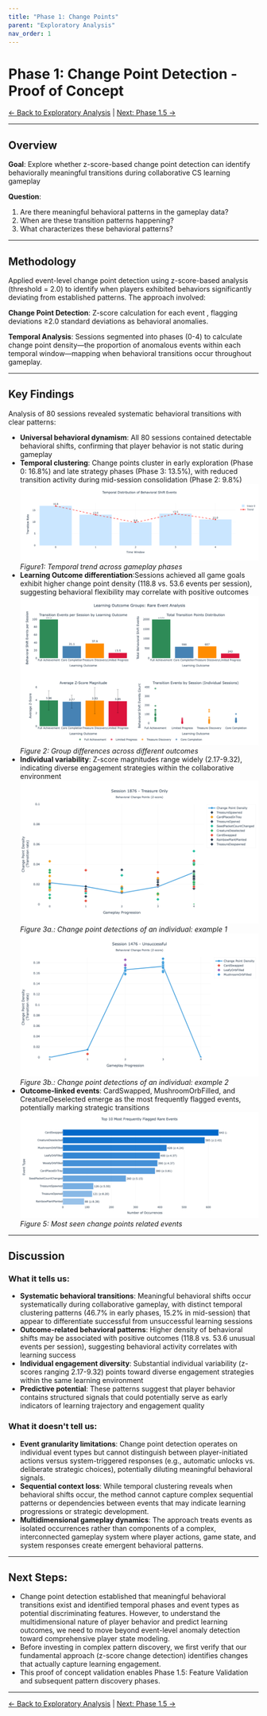 ```yaml
---
title: "Phase 1: Change Points"
parent: "Exploratory Analysis" 
nav_order: 1
---
```


# Phase 1: Change Point Detection - Proof of Concept

[← Back to Exploratory Analysis](../1-exploratory-analysis.md) | [Next: Phase 1.5 →](phase1.5-predictive-modeling.md)

---

## Overview
**Goal**: Explore whether z-score-based change point detection can identify behaviorally meaningful transitions during collaborative CS learning gameplay

**Question**: 
1. Are there meaningful behavioral patterns in the gameplay data?
2. When are these transition patterns happening?
3. What characterizes these behavioral patterns?

---

## Methodology

Applied event-level change point detection using z-score-based analysis (threshold = 2.0) to identify when players exhibited behaviors significantly deviating from established patterns. The approach involved:

**Change Point Detection**: Z-score calculation for each event , flagging deviations ≥2.0 standard deviations as behavioral anomalies.

**Temporal Analysis**: Sessions segmented into phases (0-4) to calculate change point density—the proportion of anomalous events within each temporal window—mapping when behavioral transitions occur throughout gameplay.

---

## Key Findings

Analysis of 80 sessions revealed systematic behavioral transitions with clear patterns:

- **Universal behavioral dynamism**: All 80 sessions contained detectable behavioral shifts, confirming that player behavior is not static during gameplay
- **Temporal clustering**: Change points cluster in early exploration (Phase 0: 16.8%) and late strategy phases (Phase 3: 13.5%), with reduced transition activity during mid-session consolidation (Phase 2: 9.8%)
![Temporal Shape](../assets/imagess/phase1-temporal-trend-1.png)
*Figure1: Temporal trend across gameplay phases*
- **Learning Outcome differentiation**:Sessions achieved all game goals exhibit higher change point density (118.8 vs. 53.6 events per session), suggesting behavioral flexibility may correlate with positive outcomes
![Group Comparison](../assets/imagess/phase1-group-compare.png)
*Figure 2: Group differences across different outcomes*
- **Individual variability**: Z-score magnitudes range widely (2.17-9.32), indicating diverse engagement strategies within the collaborative environment
![Individual Play](../assets/imagess/phase1-individual-1.png)
*Figure 3a.: Change point detections of an individual: example 1*
![Individual Play](../assets/imagess/phase1-individual-2-un.png)
*Figure 3b.: Change point detections of an individual: example 2*
- **Outcome-linked events**: CardSwapped, MushroomOrbFilled, and CreatureDeselected emerge as the most frequently flagged events, potentially marking strategic transitions
![Change Points Events](../assets/imagess/phase1-top-10-events.png)
*Figure 5: Most seen change points related events*
---
## Discussion

### What it tells us: 
- **Systematic behavioral transitions**: Meaningful behavioral shifts occur systematically during collaborative gameplay, with distinct temporal clustering patterns (46.7% in early phases, 15.2% in mid-session) that appear to differentiate successful from unsuccessful learning sessions
- **Outcome-related behavioral patterns**: Higher density of behavioral shifts may be associated with positive outcomes (118.8 vs. 53.6 unusual events per session), suggesting behavioral activity correlates with learning success
- **Individual engagement diversity**: Substantial individual variability (z-scores ranging 2.17-9.32) points toward diverse engagement strategies within the same learning environment
- **Predictive potential**: These patterns suggest that player behavior contains structured signals that could potentially serve as early indicators of learning trajectory and engagement quality

### What it doesn't tell us:
- **Event granularity limitations**: Change point detection operates on individual event types but cannot distinguish between player-initiated actions versus system-triggered responses (e.g., automatic unlocks vs. deliberate strategic choices), potentially diluting meaningful behavioral signals.
- **Sequential context loss**: While temporal clustering reveals when behavioral shifts occur, the method cannot capture complex sequential patterns or dependencies between events that may indicate learning progressions or strategic development.
- **Multidimensional gameplay dynamics**: The approach treats events as isolated occurrences rather than components of a complex, interconnected gameplay system where player actions, game state, and system responses create emergent behavioral patterns.

---
## Next Steps:
- Change point detection established that meaningful behavioral transitions exist and identified temporal phases and event types as potential discriminating features. However, to understand the multidimensional nature of player behavior and predict learning outcomes, we need to move beyond event-level anomaly detection toward comprehensive player state modeling.
- Before investing in complex pattern discovery, we first verify that our fundamental approach (z-score change detection) identifies changes that actually capture learning engagement.
- This proof of concept validation enables Phase 1.5: Feature Validation and subsequent pattern discovery phases.

---

[← Back to Exploratory Analysis](../1-exploratory-analysis.md) | [Next: Phase 1.5 →](phase1.5-predictive-modeling.md)
